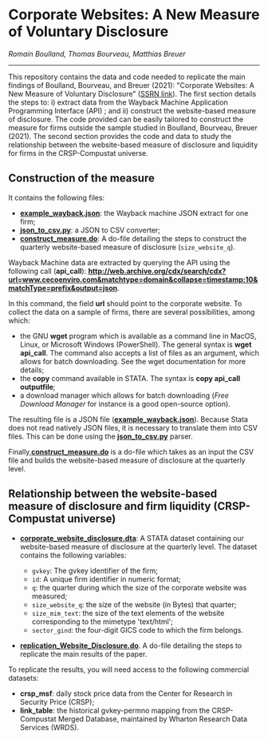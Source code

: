 # Corporate Websites: A New Measure of Voluntary Disclosure
*Romain Boulland, Thomas Bourveau, Matthias Breuer*

<hr>
This repository contains the data and code needed to replicate the main findings of Boulland, Bourveau, and Breuer (2021): "Corporate Websites: A New Measure of Voluntary Disclosure" (<a href="https://papers.ssrn.com/sol3/papers.cfm?abstract_id=3816623">SSRN link</a>). 
The first section details the steps to: i) extract data from the Wayback Machine Application Programming Interface (API) ; and ii) construct the website-based measure of disclosure. The code provided can be easily tailored to construct the measure for firms outside the sample studied in Boulland, Bourveau, Breuer (2021). The second section provides the code and data to study the relationship between the website-based measure of disclosure and liquidity for firms in the CRSP-Compustat universe.


## Construction of the measure
It contains the following files:

- **[example_wayback.json](example_wayback.json)**: the Wayback machine JSON extract for one firm;
- **[json_to_csv.py](json_to_csv.py)**: a JSON to CSV converter;
- **[construct_measure.do](construct_measure.do)**: A do-file detailing the steps to construct the quarterly website-based measure of disclosure (`size_website_q`).


Wayback Machine data are extracted by querying the API using the following call (**api_call**):
**http://web.archive.org/cdx/search/cdx?url=www.cecoenviro.com&matchtype=domain&collapse=timestamp:10&matchType=prefix&output=json**. 

In this command, the field **url** should point to the corporate website. To collect the data on a sample of firms, there are several possibilities, among which:
- the GNU **wget** program which is available as a command line in MacOS, Linux, or Microsoft Windows (PowerShell). The general syntax is **wget api_call**. The command also accepts a list of files as an argument, which allows for batch downloading. See the wget documentation for more details; 
- the **copy** command available in STATA. The syntax is **copy api_call outputfile**;
- a download manager which allows for batch downloading (*Free Download Manager* for instance is a good open-source option).

The resulting file is a JSON file (**[example_wayback.json](example_wayback.json)**). Because Stata does not read natively JSON files, it is necessary to translate them into CSV files. This can be done using the **[json_to_csv.py](json_to_csv.py)** parser.

Finally,**[construct_measure.do](construct_measure.do)** is a do-file which takes as an input the CSV file and builds the website-based measure of disclosure at the quarterly level.

## Relationship between the website-based measure of disclosure and firm liquidity (CRSP-Compustat universe)

- **[corporate_website_disclosure.dta](corporate_website_disclosure.dta)**: A STATA dataset containing our website-based measure of disclosure at the quarterly level. The dataset contains the following variables:
  - `gvkey`: The gvkey identifier of the firm;
  - `id`: A unique firm identifier in numeric format;
  - `q`: the quarter during which the size of the corporate website was measured;
  - `size_website_q`: the size of the website (in Bytes) that quarter;
  - `size_mim_text`: the size of the text elements of the website corresponding to the mimetype 'text/html';
  - `sector_gind`: the four-digit GICS code to which the firm belongs.

- **[replication_Website_Disclosure.do](replication_Website_Disclosure.do)**. A do-file detailing the steps to replicate the main results of the paper.



To replicate the results, you will need access to the following commercial datasets:
- **crsp_msf**: daily stock price data from the Center for Research in Security Price (CRSP);
- **link_table**: the historical gvkey-permno mapping from the CRSP-Compustat Merged Database, maintained by Wharton Research Data Services (WRDS).

